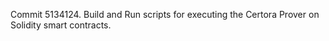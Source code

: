 Commit 5134124.                    Build and Run scripts for executing the Certora Prover on Solidity smart contracts.